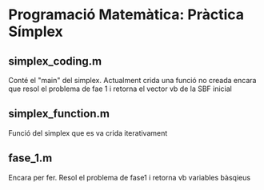 # Programació Matemàtica: Pràctica Símplex
## simplex_coding.m
Conté el "main" del simplex. Actualment crida una funció no creada encara que resol el problema de fae 1 i retorna el vector vb de la SBF inicial
## simplex_function.m
Funció del simplex que es va crida iterativament
## fase_1.m 
Encara per fer. Resol el problema de fase1 i retorna vb variables bàsqieus
